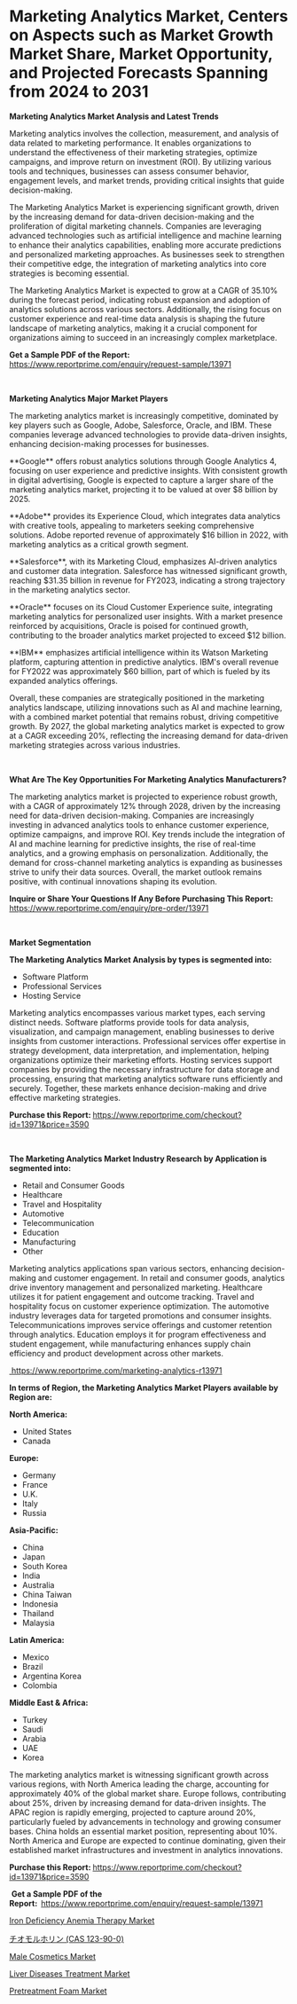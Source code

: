 <p><h1>Marketing Analytics Market, Centers on Aspects such as Market Growth Market Share, Market Opportunity, and Projected Forecasts Spanning from 2024 to 2031</h1></p><p><strong>Marketing Analytics Market Analysis and Latest Trends</strong></p>
<p><p>Marketing analytics involves the collection, measurement, and analysis of data related to marketing performance. It enables organizations to understand the effectiveness of their marketing strategies, optimize campaigns, and improve return on investment (ROI). By utilizing various tools and techniques, businesses can assess consumer behavior, engagement levels, and market trends, providing critical insights that guide decision-making.</p><p>The Marketing Analytics Market is experiencing significant growth, driven by the increasing demand for data-driven decision-making and the proliferation of digital marketing channels. Companies are leveraging advanced technologies such as artificial intelligence and machine learning to enhance their analytics capabilities, enabling more accurate predictions and personalized marketing approaches. As businesses seek to strengthen their competitive edge, the integration of marketing analytics into core strategies is becoming essential.</p><p>The Marketing Analytics Market is expected to grow at a CAGR of 35.10% during the forecast period, indicating robust expansion and adoption of analytics solutions across various sectors. Additionally, the rising focus on customer experience and real-time data analysis is shaping the future landscape of marketing analytics, making it a crucial component for organizations aiming to succeed in an increasingly complex marketplace.</p></p>
<p><strong>Get a Sample PDF of the Report:&nbsp;</strong> <a href="https://www.reportprime.com/enquiry/request-sample/13971">https://www.reportprime.com/enquiry/request-sample/13971</a></p>
<p>&nbsp;</p>
<p><strong>Marketing Analytics Major Market Players</strong></p>
<p><p>The marketing analytics market is increasingly competitive, dominated by key players such as Google, Adobe, Salesforce, Oracle, and IBM. These companies leverage advanced technologies to provide data-driven insights, enhancing decision-making processes for businesses.</p><p>**Google** offers robust analytics solutions through Google Analytics 4, focusing on user experience and predictive insights. With consistent growth in digital advertising, Google is expected to capture a larger share of the marketing analytics market, projecting it to be valued at over $8 billion by 2025.</p><p>**Adobe** provides its Experience Cloud, which integrates data analytics with creative tools, appealing to marketers seeking comprehensive solutions. Adobe reported revenue of approximately $16 billion in 2022, with marketing analytics as a critical growth segment.</p><p>**Salesforce**, with its Marketing Cloud, emphasizes AI-driven analytics and customer data integration. Salesforce has witnessed significant growth, reaching $31.35 billion in revenue for FY2023, indicating a strong trajectory in the marketing analytics sector.</p><p>**Oracle** focuses on its Cloud Customer Experience suite, integrating marketing analytics for personalized user insights. With a market presence reinforced by acquisitions, Oracle is poised for continued growth, contributing to the broader analytics market projected to exceed $12 billion.</p><p>**IBM** emphasizes artificial intelligence within its Watson Marketing platform, capturing attention in predictive analytics. IBM's overall revenue for FY2022 was approximately $60 billion, part of which is fueled by its expanded analytics offerings.</p><p>Overall, these companies are strategically positioned in the marketing analytics landscape, utilizing innovations such as AI and machine learning, with a combined market potential that remains robust, driving competitive growth. By 2027, the global marketing analytics market is expected to grow at a CAGR exceeding 20%, reflecting the increasing demand for data-driven marketing strategies across various industries.</p></p>
<p>&nbsp;</p>
<p><strong>What Are The Key Opportunities For Marketing Analytics Manufacturers?</strong></p>
<p><p>The marketing analytics market is projected to experience robust growth, with a CAGR of approximately 12% through 2028, driven by the increasing need for data-driven decision-making. Companies are increasingly investing in advanced analytics tools to enhance customer experience, optimize campaigns, and improve ROI. Key trends include the integration of AI and machine learning for predictive insights, the rise of real-time analytics, and a growing emphasis on personalization. Additionally, the demand for cross-channel marketing analytics is expanding as businesses strive to unify their data sources. Overall, the market outlook remains positive, with continual innovations shaping its evolution.</p></p>
<p><strong>Inquire or Share Your Questions If Any Before Purchasing This Report:</strong> <a href="https://www.reportprime.com/enquiry/pre-order/13971">https://www.reportprime.com/enquiry/pre-order/13971</a></p>
<p>&nbsp;</p>
<p><strong>Market Segmentation</strong></p>
<p><strong>The Marketing Analytics Market Analysis by types is segmented into:</strong></p>
<p><ul><li>Software Platform</li><li>Professional Services</li><li>Hosting Service</li></ul></p>
<p><p>Marketing analytics encompasses various market types, each serving distinct needs. Software platforms provide tools for data analysis, visualization, and campaign management, enabling businesses to derive insights from customer interactions. Professional services offer expertise in strategy development, data interpretation, and implementation, helping organizations optimize their marketing efforts. Hosting services support companies by providing the necessary infrastructure for data storage and processing, ensuring that marketing analytics software runs efficiently and securely. Together, these markets enhance decision-making and drive effective marketing strategies.</p></p>
<p><strong>Purchase this Report:&nbsp;</strong><a href="https://www.reportprime.com/checkout?id=13971&price=3590">https://www.reportprime.com/checkout?id=13971&price=3590</a></p>
<p>&nbsp;</p>
<p><strong>The Marketing Analytics Market Industry Research by Application is segmented into:</strong></p>
<p><ul><li>Retail and Consumer Goods</li><li>Healthcare</li><li>Travel and Hospitality</li><li>Automotive</li><li>Telecommunication</li><li>Education</li><li>Manufacturing</li><li>Other</li></ul></p>
<p><p>Marketing analytics applications span various sectors, enhancing decision-making and customer engagement. In retail and consumer goods, analytics drive inventory management and personalized marketing. Healthcare utilizes it for patient engagement and outcome tracking. Travel and hospitality focus on customer experience optimization. The automotive industry leverages data for targeted promotions and consumer insights. Telecommunications improves service offerings and customer retention through analytics. Education employs it for program effectiveness and student engagement, while manufacturing enhances supply chain efficiency and product development across other markets.</p></p>
<p><a href="https://www.reportprime.com/marketing-analytics-r13971">&nbsp;https://www.reportprime.com/marketing-analytics-r13971</a></p>
<p><strong>In terms of Region, the Marketing Analytics Market Players available by Region are:</strong></p>
<p>
    <p> <strong> North America: </strong>
        <ul>
            <li>United States</li>
            <li>Canada</li>
        </ul>
        </p> 
    <p> <strong> Europe: </strong>
        <ul>
            <li>Germany</li>
            <li>France</li>
            <li>U.K.</li>
            <li>Italy</li>
            <li>Russia</li>
        </ul>
        </p> 
    <p> <strong> Asia-Pacific: </strong>
        <ul>
            <li>China</li>
            <li>Japan</li>
            <li>South Korea</li>
            <li>India</li>
            <li>Australia</li>
            <li>China Taiwan</li>
            <li>Indonesia</li>
            <li>Thailand</li>
            <li>Malaysia</li>
        </ul>
        </p> 
    <p> <strong> Latin America: </strong>
        <ul>
            <li>Mexico</li>
            <li>Brazil</li>
            <li>Argentina Korea</li>
            <li>Colombia</li>
        </ul>
        </p> 
    <p> <strong> Middle East & Africa: </strong>
        <ul>
            <li>Turkey</li>
            <li>Saudi</li>
            <li>Arabia</li>
            <li>UAE</li>
            <li>Korea</li>
        </ul>
    </p>
    </p>
<p><p>The marketing analytics market is witnessing significant growth across various regions, with North America leading the charge, accounting for approximately 40% of the global market share. Europe follows, contributing about 25%, driven by increasing demand for data-driven insights. The APAC region is rapidly emerging, projected to capture around 20%, particularly fueled by advancements in technology and growing consumer bases. China holds an essential market position, representing about 10%. North America and Europe are expected to continue dominating, given their established market infrastructures and investment in analytics innovations.</p></p>
<p><strong>Purchase this Report: </strong><a href="https://www.reportprime.com/checkout?id=13971&price=3590">https://www.reportprime.com/checkout?id=13971&price=3590</a></p>
<p>&nbsp;<strong>Get a Sample PDF of the Report:&nbsp;&nbsp;</strong><a href="https://www.reportprime.com/enquiry/request-sample/13971">https://www.reportprime.com/enquiry/request-sample/13971</a></p>
<p><strong></strong></p>
<p><p><a href="https://github.com/RoseBoyd475/Market-Research-Report-List-1/blob/main/iron-deficiency-anemia-therapy-market.md">Iron Deficiency Anemia Therapy Market</a></p><p><a href="https://medium.com/@sashabeier2023/thiomorpholine-cas-123-90-0-market-%E3%81%AF-%E3%82%B3%E3%82%B9%E3%83%88%E7%AE%A1%E7%90%86%E3%81%A8%E5%8A%B9%E7%8E%87%E5%90%91%E4%B8%8A%E3%82%92%E5%84%AA%E5%85%88%E3%81%97%E3%81%BE%E3%81%99-%E3%81%95%E3%82%89%E3%81%AB-%E5%A0%B1%E5%91%8A%E6%9B%B8%E3%81%AF%E5%B8%82%E5%A0%B4%E3%81%AE%E9%9C%80%E8%A6%81%E9%9D%A2%E3%81%A8%E4%BE%9B%E7%B5%A6%E9%9D%A2%E3%81%AE%E4%B8%A1%E6%96%B9%E3%82%92%E3%82%AB%E3%83%90%E3%83%BC%E3%81%97%E3%81%A6%E3%81%84%E3%81%BE%E3%81%99-59211648eec2">チオモルホリン (CAS 123-90-0)</a></p><p><a href="https://www.linkedin.com/pulse/male-cosmetics-market-global-insights-sales-trends-2024-gaq8f?trackingId=bm8HrZk1ToGPaIxyuQqfNQ%3D%3D">Male Cosmetics Market</a></p><p><a href="https://github.com/JamesCox407/Market-Research-Report-List-1/blob/main/liver-diseases-treatment-market.md">Liver Diseases Treatment Market</a></p><p><a href="https://medium.com/@bsjdj3773/the-pretreatment-foam-market-report-analyzes-important-operational-and-performance-data-so-one-8b1583491d12">Pretreatment Foam Market</a></p></p>
